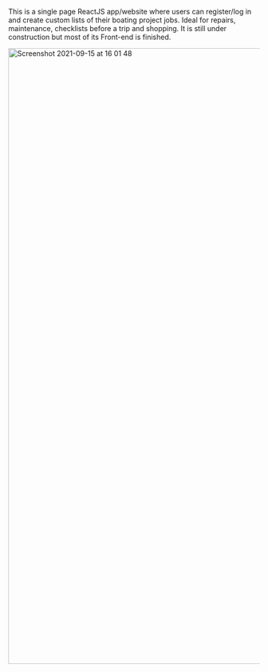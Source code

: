 This is a single page ReactJS app/website where users can register/log in and create custom lists of their boating project jobs. Ideal for repairs, maintenance, checklists before a trip and shopping. It is still under construction but most of its Front-end is finished.

<img width="1233" alt="Screenshot 2021-09-15 at 16 01 48" src="https://user-images.githubusercontent.com/85958036/133447852-4240373f-767e-476d-ab64-ef4c0e3874e1.png">


